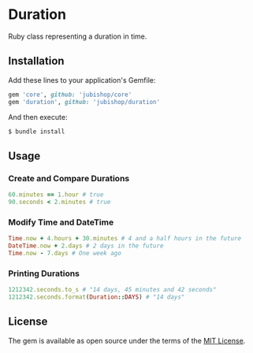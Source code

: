 # Duration

Ruby class representing a duration in time.

## Installation

Add these lines to your application's Gemfile:

```ruby
gem 'core', github: 'jubishop/core'
gem 'duration', github: 'jubishop/duration'
```

And then execute:

```sh
$ bundle install
```

## Usage

### Create and Compare Durations

```ruby
60.minutes == 1.hour # true
90.seconds < 2.minutes # true
```

### Modify Time and DateTime

```ruby
Time.now + 4.hours + 30.minutes # 4 and a half hours in the future
DateTime.now + 2.days # 2 days in the future
Time.now - 7.days # One week ago
```

### Printing Durations

```ruby
1212342.seconds.to_s # "14 days, 45 minutes and 42 seconds"
1212342.seconds.format(Duration::DAYS) # "14 days"
```

## License

The gem is available as open source under the terms of the [MIT License](https://opensource.org/licenses/MIT).

